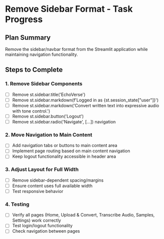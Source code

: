 # Remove Sidebar Format - Task Progress

## Plan Summary
Remove the sidebar/navbar format from the Streamlit application while maintaining navigation functionality.

## Steps to Complete

### 1. Remove Sidebar Components
- [ ] Remove st.sidebar.title('EchoVerse')
- [ ] Remove st.sidebar.markdown(f'Logged in as {st.session_state["user"]}')
- [ ] Remove st.sidebar.markdown('Convert written text into expressive audio with tone control.')
- [ ] Remove st.sidebar.button('Logout')
- [ ] Remove st.sidebar.radio('Navigate', [...]) navigation

### 2. Move Navigation to Main Content
- [ ] Add navigation tabs or buttons to main content area
- [ ] Implement page routing based on main content navigation
- [ ] Keep logout functionality accessible in header area

### 3. Adjust Layout for Full Width
- [ ] Remove sidebar-dependent spacing/margins
- [ ] Ensure content uses full available width
- [ ] Test responsive behavior

### 4. Testing
- [ ] Verify all pages (Home, Upload & Convert, Transcribe Audio, Samples, Settings) work correctly
- [ ] Test login/logout functionality
- [ ] Check navigation between pages
